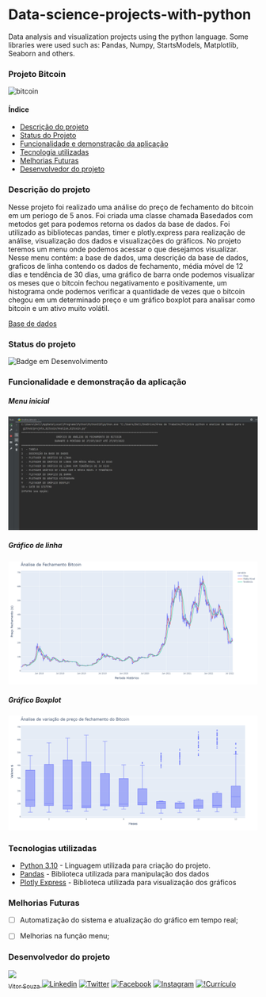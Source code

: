 # Data-science-projects-with-python
Data analysis and visualization projects using the python language. Some libraries were used such as: Pandas, Numpy, StartsModels, Matplotlib, Seaborn and others.

### Projeto Bitcoin

![bitcoin](https://www.suno.com.br/wp-content/uploads/2018/01/moeda-bitcoin-1.jpg)

#### Índice

* [Descrição do projeto](#descrio-do-projeto)
* [Status do Projeto](#status-do-projeto)
* [Funcionalidade e demonstração da aplicação](#funcionalidade-e-demonstrao-da-aplicao)
* [Tecnologia utilizadas](#tecnologias-utilizadas)
* [Melhorias Futuras](#melhorias-futuras)
* [Desenvolvedor do projeto](#desenvolvedor-do-projeto)

### Descrição do projeto
Nesse projeto foi realizado uma análise do preço de fechamento do bitcoin em um periogo de 5 anos. 
Foi criada uma classe chamada Basedados com metodos get para podemos retorna os dados da base de dados. 
Foi utilizado as bibliotecas pandas, timer e plotly.express para realização de análise, visualização 
dos dados e visualizações do gráficos. 
No projeto teremos um menu onde podemos acessar o que desejamos visualizar. Nesse menu contém: a base
de dados, uma descrição da base de dados, graficos de linha contendo os dados de fechamento, média móvel
de 12 dias e tendência de 30 dias, uma gráfico de barra onde podemos visualizar os meses que o bitcoin
fechou negativamento e positivamente, um histograma onde podemos verificar a quantidade de vezes que o
bitcoin chegou em um determinado preço e um gráfico boxplot para analisar como bitcoin e um ativo muito
volátil.

[Base de dados](https://br.financas.yahoo.com/quote/BTC-USD/history?period1=1501113600&period2=1658880000&interval=1d&filter=history&frequency=1d&includeAdjustedClose=true "Histórico de preços bitcoin")

### Status do projeto
![Badge em Desenvolvimento](http://img.shields.io/static/v1?label=STATUS&message=%20CONCLUÍDO&color=GREEN&style=for-the-badge)

### Funcionalidade e demonstração da aplicação

##### Menu inicial 
![Menu](projeto_bitcoin/imagens/menu.JPG)

##### Gráfico de linha
![Gráfico Linha](projeto_bitcoin/imagens/newplot.png)

##### Gráfico Boxplot
![Gráfico Boxplot](projeto_bitcoin/imagens/grafico%20boxplot.png)

### Tecnologias utilizadas 
* [Python 3.10](https://www.python.org/downloads/) - Linguagem utilizada para criação do projeto.
* [Pandas](https://pandas.pydata.org/) - Biblioteca utilizada para manipulação dos dados
* [Plotly Express](https://plotly.com/python/plotly-express/) - Biblioteca utilizada para visualização dos gráficos


### Melhorias Futuras
- [ ] Automatização do sistema e atualização do gráfico em tempo real; 
- [ ] Melhorias na função menu; 



### Desenvolvedor do projeto
[<img src="https://avatars.githubusercontent.com/u/96426356?s=400&u=cb53042cc402d962207c7a20dfb6804a580f9526&v=4" width=115><br><sub>Vitor Souza</sub> ](https://github.com/vitorhssouza)
[![Linkedin](https://img.shields.io/badge/LinkedIn-0077B5?style=for-the-badge&logo=linkedin&logoColor=white)](https://www.linkedin.com/in/vitorhugossouza/)
[![Twitter](https://img.shields.io/badge/Twitter-%231DA1F2.svg?style=for-the-badge&logo=Twitter&logoColor=white)](https://twitter.com/VitorHSSouza10)
[![Facebook](https://img.shields.io/badge/Facebook-1877F2?style=for-the-badge&logo=facebook&logoColor=white)](https://www.facebook.com/vitorugoo.kta) 
[![Instagram](https://img.shields.io/badge/Instagram-E4405F?style=for-the-badge&logo=instagram&logoColor=white)](https://www.instagram.com/viitorsouza10/) 
[![!Currículo](https://img.shields.io/badge/website-000000?style=for-the-badge&logo=About.me&logoColor=white)](https://vitorhssouza.github.io/#home)


    